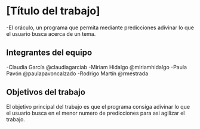 # [Título del trabajo]

-El oráculo, un programa que permita mediante predicciones adivinar lo que el usuario busca acerca de un tema.

## Integrantes del equipo

-Claudia García @claudiagarciab
-Miriam Hidalgo @miriamhidalgo
-Paula Pavón @paulapavoncalzado
-Rodrigo Martín @rmestrada

## Objetivos del trabajo

El objetivo principal del trabajo es que el programa consiga adivinar lo que el usuario busca en el menor numero de predicciones para asi agilizar el trabajo.
